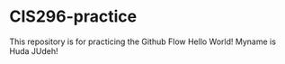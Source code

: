 # CIS296-practice
This repository is for practicing the Github Flow
Hello World! Myname is Huda JUdeh!
